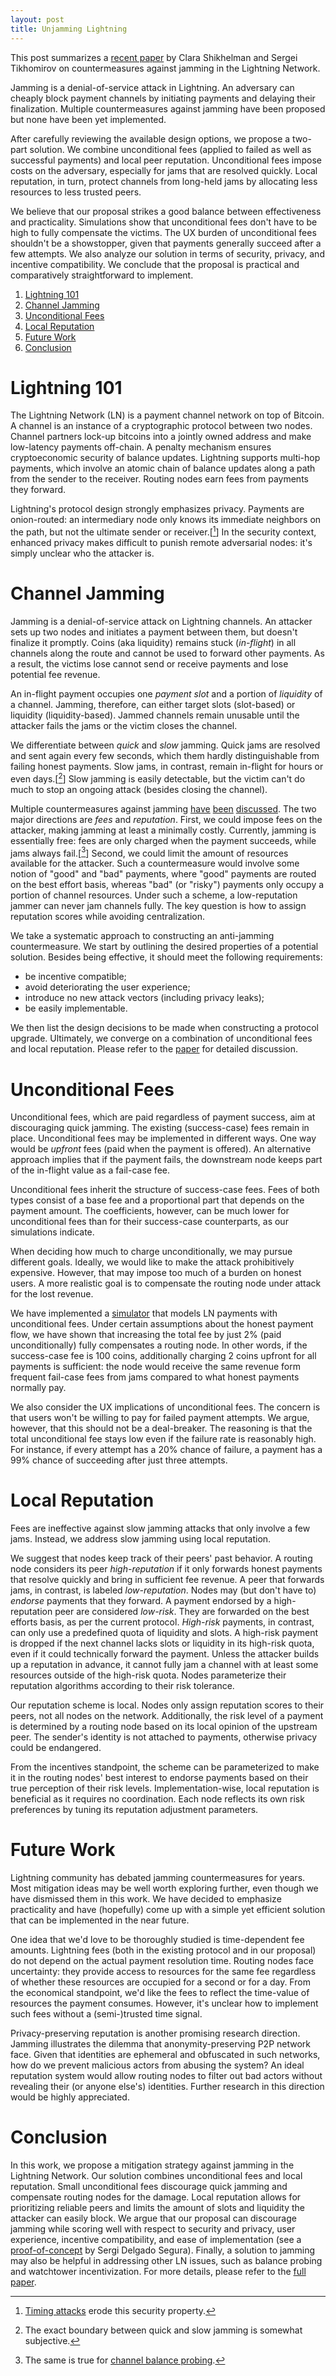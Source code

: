 ```yaml
---
layout: post
title: Unjamming Lightning
---
```


This post summarizes a [recent paper](https://eprint.iacr.org/2022/1454) by Clara Shikhelman and Sergei Tikhomirov on countermeasures against jamming in the Lightning Network.

Jamming is a denial-of-service attack in Lightning.
An adversary can cheaply block payment channels by initiating payments and delaying their finalization.
Multiple countermeasures against jamming have been proposed but none have been yet implemented.

After carefully reviewing the available design options, we propose a two-part solution.
We combine unconditional fees (applied to failed as well as successful payments) and local peer reputation.
Unconditional fees impose costs on the adversary, especially for jams that are resolved quickly.
Local reputation, in turn, protect channels from long-held jams by allocating less resources to less trusted peers.

We believe that our proposal strikes a good balance between effectiveness and practicality.
Simulations show that unconditional fees don't have to be high to fully compensate the victims.
The UX burden of unconditional fees shouldn't be a showstopper, given that payments generally succeed after a few attempts.
We also analyze our solution in terms of security, privacy, and incentive compatibility.
We conclude that the proposal is practical and comparatively straightforward to implement.

<!-- insert video presentation later -->


1. [Lightning 101](#lightning-101)
2. [Channel Jamming](#channel-jamming)
3. [Unconditional Fees](#unconditional-fees)
4. [Local Reputation](#local-reputation)
5. [Future Work](#future-work)
6. [Conclusion](#conclusion)


# Lightning 101

The Lightning Network (LN) is a payment channel network on top of Bitcoin.
A channel is an instance of a cryptographic protocol between two nodes.
Channel partners lock-up bitcoins into a jointly owned address and make low-latency payments off-chain.
A penalty mechanism ensures cryptoeconomic security of balance updates.
Lightning supports multi-hop payments, which involve an atomic chain of balance updates along a path from the sender to the receiver.
Routing nodes earn fees from payments they forward.

Lightning's protocol design strongly emphasizes privacy.
Payments are onion-routed: an intermediary node only knows its immediate neighbors on the path, but not the ultimate sender or receiver.[[^1]]
In the security context, enhanced privacy makes difficult to punish remote adversarial nodes: it's simply unclear who the attacker is.

[^1]: [Timing attacks](https://arxiv.org/abs/2006.12143) erode this security property.

# Channel Jamming

Jamming is a denial-of-service attack on Lightning channels.
An attacker sets up two nodes and initiates a payment between them, but doesn't finalize it promptly.
Coins (aka liquidity) remains stuck (_in-flight_) in all channels along the route and cannot be used to forward other payments.
As a result, the victims lose cannot send or receive payments and lose potential fee revenue.

An in-flight payment occupies one _payment slot_ and a portion of _liquidity_ of a channel.
Jamming, therefore, can either target slots (slot-based) or liquidity (liquidity-based).
Jammed channels remain unusable until the attacker fails the jams or the victim closes the channel.

We differentiate between _quick_ and _slow_ jamming.
Quick jams are resolved and sent again every few seconds,
which them hardly distinguishable from failing honest payments.
Slow jams, in contrast, remain in-flight for hours or even days.[[^2]]
Slow jamming is easily detectable, but the victim can't do much to stop an ongoing attack (besides closing the channel).

[^2]: The exact boundary between quick and slow jamming is somewhat subjective.

Multiple countermeasures against jamming [have](https://blog.bitmex.com/preventing-channel-jamming/) [been](https://github.com/t-bast/lightning-docs/blob/master/spam-prevention.md) [discussed](https://bitcoinproblems.org/problems/channel-jamming.html).
The two major directions are _fees_ and _reputation_.
First, we could impose fees on the attacker, making jamming at least a minimally costly.
Currently, jamming is essentially free: fees are only charged when the payment succeeds, while jams always fail.[[^3]]
Second, we could limit the amount of resources available for the attacker.
Such a countermeasure would involve some notion of "good" and "bad" payments, where "good" payments are routed on the best effort basis, whereas "bad" (or "risky") payments only occupy a portion of channel resources.
Under such a scheme, a low-reputation jammer can never jam channels fully.
The key question is how to assign reputation scores while avoiding centralization.

[^3]: The same is true for [channel balance probing](https://s-tikhomirov.github.io/lightning-probing-2/).

We take a systematic approach to constructing an anti-jamming countermeasure.
We start by outlining the desired properties of a potential solution.
Besides being effective, it should meet the following requirements:

- be incentive compatible;
- avoid deteriorating the user experience;
- introduce no new attack vectors (including privacy leaks);
- be easily implementable.

We then list the design decisions to be made when constructing a protocol upgrade.
Ultimately, we converge on a combination of unconditional fees and local reputation.
Please refer to the [paper](https://eprint.iacr.org/2022/1454) for detailed discussion.


# Unconditional Fees

Unconditional fees, which are paid regardless of payment success, aim at discouraging quick jamming.
The existing (success-case) fees remain in place.
Unconditional fees may be implemented in different ways.
One way would be _upfront_ fees (paid when the payment is offered).
An alternative approach implies that if the payment fails, the downstream node keeps part of the in-flight value as a fail-case fee.

Unconditional fees inherit the structure of success-case fees.
Fees of both types consist of a base fee and a proportional part that depends on the payment amount.
The coefficients, however, can be much lower for unconditional fees than for their success-case counterparts, as our simulations indicate.

When deciding how much to charge unconditionally, we may pursue different goals.
Ideally, we would like to make the attack prohibitively expensive.
However, that may impose too much of a burden on honest users.
A more realistic goal is to compensate the routing node under attack for the lost revenue.

We have implemented a [simulator](https://github.com/s-tikhomirov/ln-jamming-simulator) that models LN payments with unconditional fees.
Under certain assumptions about the honest payment flow, we have shown that increasing the total fee by just 2% (paid unconditionally) fully compensates a routing node.
In other words, if the success-case fee is 100 coins, additionally charging 2 coins upfront for all payments is sufficient: the node would receive the same revenue form frequent fail-case fees from jams compared to what honest payments normally pay.

We also consider the UX implications of unconditional fees.
The concern is that users won't be willing to pay for failed payment attempts.
We argue, however, that this should not be a deal-breaker.
The reasoning is that the total unconditional fee stays low even if the failure rate is reasonably high.
For instance, if every attempt has a 20% chance of failure, a payment has a 99% chance of succeeding after just three attempts.


# Local Reputation

Fees are ineffective against slow jamming attacks that only involve a few jams.
Instead, we address slow jamming using local reputation.

We suggest that nodes keep track of their peers' past behavior.
A routing node considers its peer _high-reputation_ if it only forwards honest payments that resolve quickly and bring in sufficient fee revenue.
A peer that forwards jams, in contrast, is labeled _low-reputation_.
Nodes may (but don't have to) _endorse_ payments that they forward.
A payment endorsed by a high-reputation peer are considered _low-risk_.
They are forwarded on the best efforts basis, as per the current protocol.
_High-risk_ payments, in contrast, can only use a predefined quota of liquidity and slots.
A high-risk payment is dropped if the next channel lacks slots or liquidity in its high-risk quota, even if it could technically forward the payment.
Unless the attacker builds up a reputation in advance, it cannot fully jam a channel with at least some resources outside of the high-risk quota.
Nodes parameterize their reputation algorithms according to their risk tolerance.

Our reputation scheme is local.
Nodes only assign reputation scores to their peers, not all nodes on the network.
Additionally, the risk level of a payment is determined by a routing node based on its local opinion of the upstream peer.
The sender's identity is not attached to payments, otherwise privacy could be endangered.

From the incentives standpoint, the scheme can be parameterized to make it in the routing nodes' best interest to endorse payments based on their true perception of their risk levels.
Implementation-wise, local reputation is beneficial as it requires no coordination.
Each node reflects its own risk preferences by tuning its reputation adjustment parameters.


# Future Work

Lightning community has debated jamming countermeasures for years.
Most mitigation ideas may be well worth exploring further, even though we have dismissed them in this work.
We have decided to emphasize practicality and have (hopefully) come up with a simple yet efficient solution that can be implemented in the near future.

One idea that we'd love to be thoroughly studied is time-dependent fee amounts.
Lightning fees (both in the existing protocol and in our proposal) do not depend on the actual payment resolution time.
Routing nodes face uncertainty: they provide access to resources for the same fee regardless of whether these resources are occupied for a second or for a day.
From the economical standpoint, we'd like the fees to reflect the time-value of resources the payment consumes.
However, it's unclear how to implement such fees without a (semi-)trusted time signal.

Privacy-preserving reputation is another promising research direction.
Jamming illustrates the dilemma that anonymity-preserving P2P network face.
Given that identities are ephemeral and obfuscated in such networks, how do we prevent malicious actors from abusing the system?
An ideal reputation system would allow routing nodes to filter out bad actors without revealing their (or anyone else's) identities.
Further research in this direction would be highly appreciated.


# Conclusion

In this work, we propose a mitigation strategy against jamming in the Lightning Network.
Our solution combines unconditional fees and local reputation.
Small unconditional fees discourage quick jamming and compensate routing nodes for the damage.
Local reputation allows for prioritizing reliable peers and limits the amount of slots and liquidity the attacker can easily block.
We argue that our proposal can discourage jamming while scoring well with respect to security and privacy, user experience, incentive compatibility, and ease of implementation (see a [proof-of-concept](https://github.com/sr-gi/rust-lightning/commit/ce606) by Sergi Delgado Segura).
Finally, a solution to jamming may also be helpful in addressing other LN issues, such as balance probing and watchtower incentivization.
For more details, please refer to the [full paper](https://eprint.iacr.org/2022/1454).
